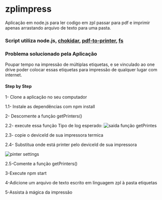 # zplimpress
Aplicação em node.js para ler codigo em zpl passar para pdf e imprimir apenas arrastando arquivo de texto para uma pasta.

### Script utiliza node.js, [chokidar]("https://www.npmjs.com/package/chokidar"), [pdf-to-printer]("https://www.npmjs.com/package/pdf-to-printer"), [fs](https://www.npmjs.com/package/fs)

### Problema solucionado pela Aplicação 
Poupar tempo na impressão de múltiplas etiquetas, e se vinculado ao one drive poder colocar essas etiquetas para impressão de qualquer lugar com internet.


#### Step by Step
1- Clone a aplicação no seu computador

1.1- Instale as dependências com npm install

2- Descomente a função getPrinters()

2.2- execute essa função
Tipo de log esperado: 
![saida função getPrintes](https://user-images.githubusercontent.com/92334954/188767186-0a59f500-ffbd-4c65-bd4d-894b12af8304.png)

2.3- copie o deviceId de sua impressora termica

2.4- Substitua onde está printer pelo deviceId de sua impressora

![pinter settings](https://user-images.githubusercontent.com/92334954/188766543-8402220d-e926-4c37-9580-6a0b2e631e10.png)

2.5-Comente a função getPrinters()

3-Execute npm start

4-Adicione um arquivo de texto escrito em linguagem zpl à pasta etiquetas

5-Assista à mágica da impressão
